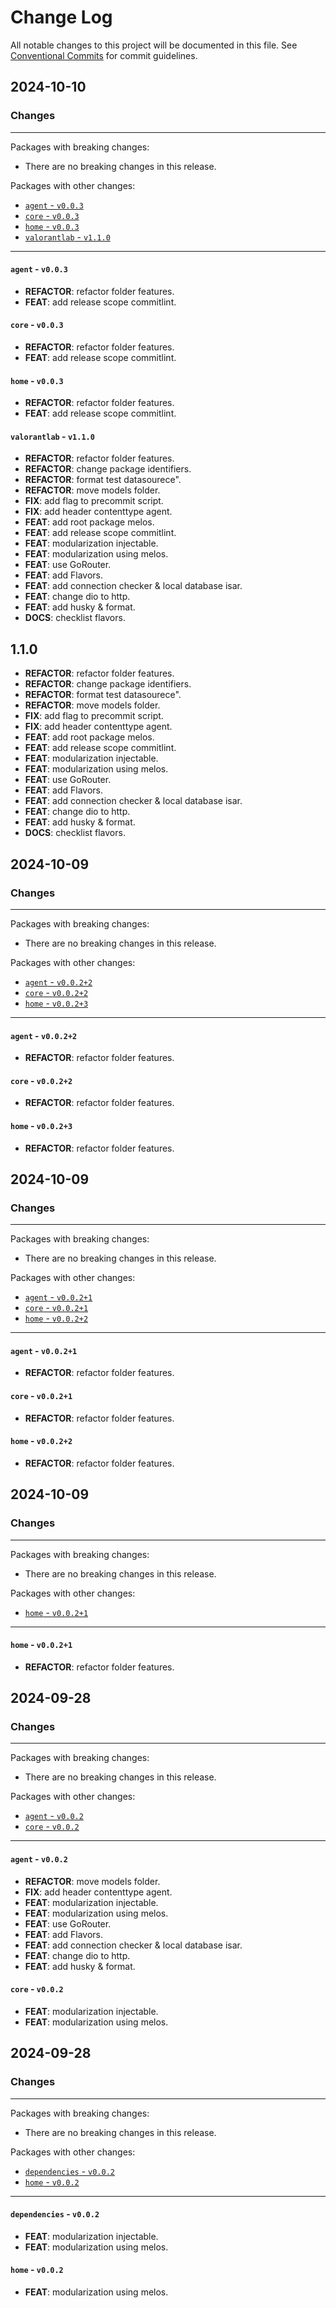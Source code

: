 # Change Log

All notable changes to this project will be documented in this file.
See [Conventional Commits](https://conventionalcommits.org) for commit guidelines.

## 2024-10-10

### Changes

---

Packages with breaking changes:

 - There are no breaking changes in this release.

Packages with other changes:

 - [`agent` - `v0.0.3`](#agent---v003)
 - [`core` - `v0.0.3`](#core---v003)
 - [`home` - `v0.0.3`](#home---v003)
 - [`valorantlab` - `v1.1.0`](#valorantlab---v110)

---

#### `agent` - `v0.0.3`

 - **REFACTOR**: refactor folder features.
 - **FEAT**: add release scope commitlint.

#### `core` - `v0.0.3`

 - **REFACTOR**: refactor folder features.
 - **FEAT**: add release scope commitlint.

#### `home` - `v0.0.3`

 - **REFACTOR**: refactor folder features.
 - **FEAT**: add release scope commitlint.

#### `valorantlab` - `v1.1.0`

 - **REFACTOR**: refactor folder features.
 - **REFACTOR**: change package identifiers.
 - **REFACTOR**: format test datasourece".
 - **REFACTOR**: move models folder.
 - **FIX**: add flag to precommit script.
 - **FIX**: add header contenttype agent.
 - **FEAT**: add root package melos.
 - **FEAT**: add release scope commitlint.
 - **FEAT**: modularization injectable.
 - **FEAT**: modularization using melos.
 - **FEAT**: use GoRouter.
 - **FEAT**: add Flavors.
 - **FEAT**: add connection checker & local database isar.
 - **FEAT**: change dio to http.
 - **FEAT**: add husky & format.
 - **DOCS**: checklist flavors.

## 1.1.0

 - **REFACTOR**: refactor folder features.
 - **REFACTOR**: change package identifiers.
 - **REFACTOR**: format test datasourece".
 - **REFACTOR**: move models folder.
 - **FIX**: add flag to precommit script.
 - **FIX**: add header contenttype agent.
 - **FEAT**: add root package melos.
 - **FEAT**: add release scope commitlint.
 - **FEAT**: modularization injectable.
 - **FEAT**: modularization using melos.
 - **FEAT**: use GoRouter.
 - **FEAT**: add Flavors.
 - **FEAT**: add connection checker & local database isar.
 - **FEAT**: change dio to http.
 - **FEAT**: add husky & format.
 - **DOCS**: checklist flavors.


## 2024-10-09

### Changes

---

Packages with breaking changes:

 - There are no breaking changes in this release.

Packages with other changes:

 - [`agent` - `v0.0.2+2`](#agent---v0022)
 - [`core` - `v0.0.2+2`](#core---v0022)
 - [`home` - `v0.0.2+3`](#home---v0023)

---

#### `agent` - `v0.0.2+2`

 - **REFACTOR**: refactor folder features.

#### `core` - `v0.0.2+2`

 - **REFACTOR**: refactor folder features.

#### `home` - `v0.0.2+3`

 - **REFACTOR**: refactor folder features.


## 2024-10-09

### Changes

---

Packages with breaking changes:

 - There are no breaking changes in this release.

Packages with other changes:

 - [`agent` - `v0.0.2+1`](#agent---v0021)
 - [`core` - `v0.0.2+1`](#core---v0021)
 - [`home` - `v0.0.2+2`](#home---v0022)

---

#### `agent` - `v0.0.2+1`

 - **REFACTOR**: refactor folder features.

#### `core` - `v0.0.2+1`

 - **REFACTOR**: refactor folder features.

#### `home` - `v0.0.2+2`

 - **REFACTOR**: refactor folder features.


## 2024-10-09

### Changes

---

Packages with breaking changes:

 - There are no breaking changes in this release.

Packages with other changes:

 - [`home` - `v0.0.2+1`](#home---v0021)

---

#### `home` - `v0.0.2+1`

 - **REFACTOR**: refactor folder features.


## 2024-09-28

### Changes

---

Packages with breaking changes:

 - There are no breaking changes in this release.

Packages with other changes:

 - [`agent` - `v0.0.2`](#agent---v002)
 - [`core` - `v0.0.2`](#core---v002)

---

#### `agent` - `v0.0.2`

 - **REFACTOR**: move models folder.
 - **FIX**: add header contenttype agent.
 - **FEAT**: modularization injectable.
 - **FEAT**: modularization using melos.
 - **FEAT**: use GoRouter.
 - **FEAT**: add Flavors.
 - **FEAT**: add connection checker & local database isar.
 - **FEAT**: change dio to http.
 - **FEAT**: add husky & format.

#### `core` - `v0.0.2`

 - **FEAT**: modularization injectable.
 - **FEAT**: modularization using melos.


## 2024-09-28

### Changes

---

Packages with breaking changes:

 - There are no breaking changes in this release.

Packages with other changes:

 - [`dependencies` - `v0.0.2`](#dependencies---v002)
 - [`home` - `v0.0.2`](#home---v002)

---

#### `dependencies` - `v0.0.2`

 - **FEAT**: modularization injectable.
 - **FEAT**: modularization using melos.

#### `home` - `v0.0.2`

 - **FEAT**: modularization using melos.

